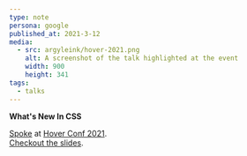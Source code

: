 ```yaml
---
type: note
persona: google
published_at: 2021-3-12
media:
  - src: argyleink/hover-2021.png
    alt: A screenshot of the talk highlighted at the event
    width: 900
    height: 341
tags: 
  - talks
---
```


**What's New In CSS**

[Spoke](https://webdirections.org/hover/speakers/adam-argyle.php) at 
[Hover Conf 2021](https://webdirections.org/blog/web-directions-hover-21-session-spotlight-whats-new-in-css-2021/).  
[Checkout the slides](https://2021-hover-conf-new-in-css.netlify.app/).